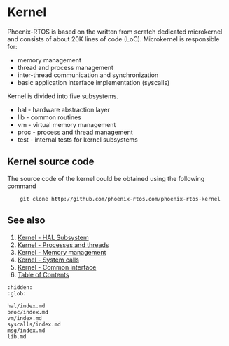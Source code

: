 # Kernel

Phoenix-RTOS is based on the written from scratch dedicated microkernel and consists of about 20K lines of code (LoC).
Microkernel is responsible for:

* memory management
* thread and process management
* inter-thread communication and synchronization
* basic application interface implementation (syscalls)

Kernel is divided into five subsystems.

* hal - hardware abstraction layer
* lib - common routines
* vm - virtual memory management
* proc - process and thread management
* test - internal tests for kernel subsystems

## Kernel source code

The source code of the kernel could be obtained using the following command

```console
    git clone http://github.com/phoenix-rtos.com/phoenix-rtos-kernel
```

## See also

1. [Kernel - HAL Subsystem](hal/index.md)
2. [Kernel - Processes and threads](proc/index.md)
3. [Kernel - Memory management](vm/index.md)
4. [Kernel - System calls](syscalls/index.md)
5. [Kernel - Common interface](lib.md)
6. [Table of Contents](../index.md)

```{toctree}
:hidden:
:glob:

hal/index.md
proc/index.md
vm/index.md
syscalls/index.md
msg/index.md
lib.md
```
